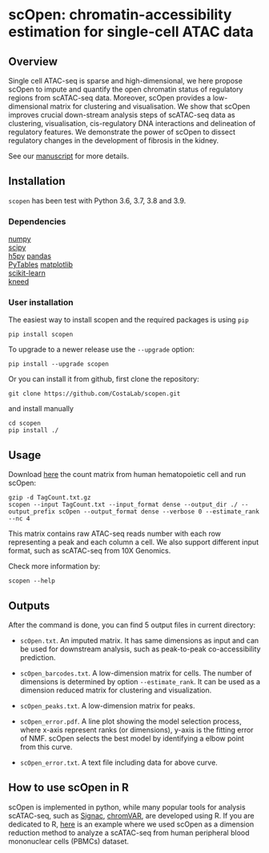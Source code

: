 # scOpen: chromatin-accessibility estimation for single-cell ATAC data

## Overview
Single cell ATAC-seq is sparse and high-dimensional, we here propose scOpen to impute
and quantify the open chromatin status of regulatory regions from scATAC-seq data. Moreover,
scOpen provides a low-dimensional matrix for clustering and visualisation.
We show that scOpen improves crucial down-stream analysis steps of scATAC-seq data as clustering, visualisation, 
cis-regulatory DNA interactions and delineation of regulatory features. We demonstrate the power of scOpen to dissect regulatory 
changes in the development of fibrosis in the kidney.

See our [manuscript](https://www.biorxiv.org/content/10.1101/865931v3) for more details.

## Installation
`scopen` has been test with Python 3.6, 3.7, 3.8 and 3.9.  

### Dependencies
[numpy](https://numpy.org/)  
[scipy](https://www.scipy.org/)  
[h5py](https://www.h5py.org/) 
[pandas](https://pandas.pydata.org/)  
[PyTables](http://www.pytables.org/) 
[matplotlib](https://matplotlib.org/)  
[scikit-learn](https://scikit-learn.org/stable/)   
[kneed](https://github.com/arvkevi/kneed)

### User installation
The easiest way to install scopen and the required packages is using `pip`
```commandline
pip install scopen
```

To upgrade to a newer release use the `--upgrade` option:
```commandline
pip install --upgrade scopen
```

Or you can install it from github, first clone the repository:
```commandline
git clone https://github.com/CostaLab/scopen.git
```

and install manually
```commandline
cd scopen
pip install ./
```

## Usage
Download [here](https://www.dropbox.com/s/pp45n1pcbldeqlq/TagCount.txt.gz?dl=0) the count matrix from human hematopoietic cell and run scOpen:
```commandline
gzip -d TagCount.txt.gz
scopen --input TagCount.txt --input_format dense --output_dir ./ --output_prefix scOpen --output_format dense --verbose 0 --estimate_rank --nc 4
```
This matrix contains raw ATAC-seq reads number with each row representing a peak and each column a cell. 
We also support different input format, such as scATAC-seq from 10X Genomics.

Check more information by:
```commandline
scopen --help
```

## Outputs
After the command is done, you can find 5 output files in current directory:
* `scOpen.txt`. An imputed matrix. It has same dimensions as input and can be 
used for downstream analysis, such as peak-to-peak co-accessibility prediction.

* `scOpen_barcodes.txt`. A low-dimension matrix for cells. The number of dimensions is determined by option `--estimate_rank`. 
It can be used as a dimension reduced  matrix for clustering and visualization.

* `scOpen_peaks.txt`. A low-dimension matrix for peaks.

* `scOpen_error.pdf`. A line plot showing the model selection process, where x-axis represent ranks (or dimensions), 
y-axis is the fitting error of NMF. scOpen selects the best model by identifying a elbow point from this curve.

* `scOpen_error.txt`. A text file including data for above curve.

## How to use scOpen in R
scOpen is implemented in python, while many popular tools for analysis scATAC-seq, such as 
[Signac](https://satijalab.org/signac/), [chromVAR](https://github.com/GreenleafLab/chromVAR), are developed using R.
If you are dedicated to R, [here](https://github.com/CostaLab/scopen/blob/master/vignettes/signac_pbmc.Rmd) is 
an example where we used scOpen as a dimension reduction method to analyze a scATAC-seq from human
peripheral blood mononuclear cells (PBMCs) dataset.
